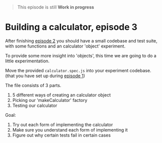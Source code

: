 > This episode is still **Work in progress**

# Building a calculator, episode 3

After finishing [episode 2][episode2] you should have a small codebase
and test suite, with some functions and an calculator 'object'
experiment.

To provide some more insight into 'objects', this time we are going to
do a little experimentation.

Move the provided `calculator.spec.js` into your experiment codebase.
(that you have set up during [episode 1][episode1])

The file consists of 3 parts.

1. 5 different ways of creating an calculator object
2. Picking our 'makeCalculator' factory
3. Testing our calculator

Goal:

1. Try out each form of implementing the calculator
2. Make sure you understand each form of implementing it
3. Figure out why certain tests fail in certain cases

[episode1]: https://github.com/matthijsgroen/js-tdd/tree/master/episode1
[episode2]: https://github.com/matthijsgroen/js-tdd/tree/master/episode2

